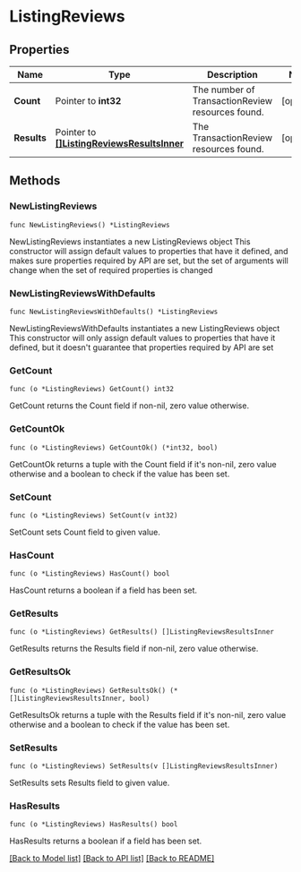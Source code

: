 # ListingReviews

## Properties

Name | Type | Description | Notes
------------ | ------------- | ------------- | -------------
**Count** | Pointer to **int32** | The number of TransactionReview resources found. | [optional] 
**Results** | Pointer to [**[]ListingReviewsResultsInner**](ListingReviewsResultsInner.md) | The TransactionReview resources found. | [optional] 

## Methods

### NewListingReviews

`func NewListingReviews() *ListingReviews`

NewListingReviews instantiates a new ListingReviews object
This constructor will assign default values to properties that have it defined,
and makes sure properties required by API are set, but the set of arguments
will change when the set of required properties is changed

### NewListingReviewsWithDefaults

`func NewListingReviewsWithDefaults() *ListingReviews`

NewListingReviewsWithDefaults instantiates a new ListingReviews object
This constructor will only assign default values to properties that have it defined,
but it doesn't guarantee that properties required by API are set

### GetCount

`func (o *ListingReviews) GetCount() int32`

GetCount returns the Count field if non-nil, zero value otherwise.

### GetCountOk

`func (o *ListingReviews) GetCountOk() (*int32, bool)`

GetCountOk returns a tuple with the Count field if it's non-nil, zero value otherwise
and a boolean to check if the value has been set.

### SetCount

`func (o *ListingReviews) SetCount(v int32)`

SetCount sets Count field to given value.

### HasCount

`func (o *ListingReviews) HasCount() bool`

HasCount returns a boolean if a field has been set.

### GetResults

`func (o *ListingReviews) GetResults() []ListingReviewsResultsInner`

GetResults returns the Results field if non-nil, zero value otherwise.

### GetResultsOk

`func (o *ListingReviews) GetResultsOk() (*[]ListingReviewsResultsInner, bool)`

GetResultsOk returns a tuple with the Results field if it's non-nil, zero value otherwise
and a boolean to check if the value has been set.

### SetResults

`func (o *ListingReviews) SetResults(v []ListingReviewsResultsInner)`

SetResults sets Results field to given value.

### HasResults

`func (o *ListingReviews) HasResults() bool`

HasResults returns a boolean if a field has been set.


[[Back to Model list]](../README.md#documentation-for-models) [[Back to API list]](../README.md#documentation-for-api-endpoints) [[Back to README]](../README.md)


